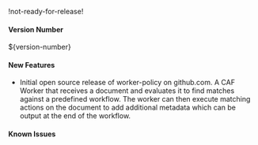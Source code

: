 !not-ready-for-release!

#### Version Number
${version-number}

#### New Features
* Initial open source release of worker-policy on github.com. A CAF Worker that receives a document and evaluates it to find matches against a predefined workflow. The worker can then execute matching actions on the document to add additional metadata which can be output at the end of the workflow.

#### Known Issues
